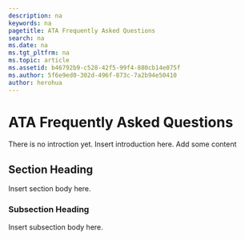 ```yaml
---
description: na
keywords: na
pagetitle: ATA Frequently Asked Questions
search: na
ms.date: na
ms.tgt_pltfrm: na
ms.topic: article
ms.assetid: b46792b9-c528-42f5-99f4-880cb14e075f
ms.author: 5f6e9ed0-302d-496f-873c-7a2b94e50410
author: herohua
---
```

# ATA Frequently Asked Questions
There is no introction yet. Insert introduction here. Add some content

## Section Heading
Insert section body here.

### Subsection Heading
Insert subsection body here.

